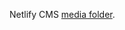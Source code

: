 Netlify CMS
[media folder](https://www.netlifycms.org/docs/add-to-your-site/#media-and-public-folders).
